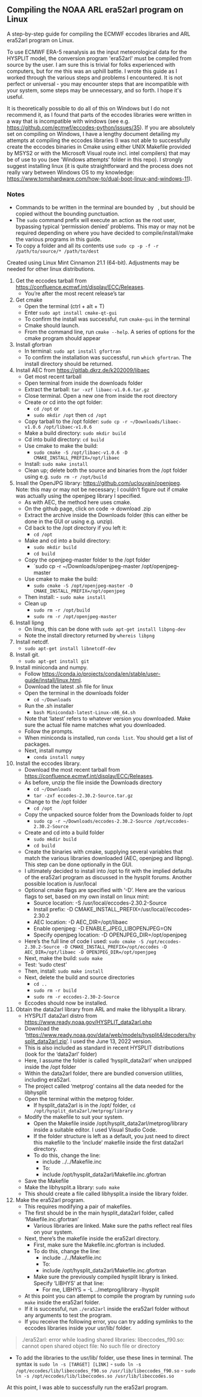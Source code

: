 ## Compiling the NOAA ARL era52arl program on Linux

A step-by-step guide for compiling the ECMWF eccodes libraries and ARL era52arl program on Linux.

To use ECMWF ERA-5 reanalysis as the input meteorological data for the HYSPLIT model, the conversion program 'era52arl' must be compiled from source by the user. I am sure this is trivial for folks experienced with computers, but for me this was an uphill battle. I wrote this guide as I worked through the various steps and problems I encountered. It is not perfect or universal - you may encounter steps that are incompatible with your system, some steps may be unnecessary, and so forth. I hope it's useful. 

It is theoretically possible to do all of this on Windows but I do not recommend it, as I found that parts of the eccodes libraries were written in a way that is incompatible with windows (see e.g. https://github.com/ecmwf/eccodes-python/issues/35). If you are absolutely set on compiling on Windows, I have a lengthy document detailing my attempts at compiling the eccodes libraries (I was not able to successfully create the eccodes binaries in Cmake using either UNIX Makefile provided by MSYS2 or with the Microsoft Visual route incl. intel compilers) that may be of use to you (see 'Windows attempts' folder in this repo). I strongly suggest installing linux (it is quite straightforward and the process does not really vary between Windows OS to my knowledge: https://www.tomshardware.com/how-to/dual-boot-linux-and-windows-11). 

### Notes
- Commands to be written in the terminal are bounded by ` `, but should be copied without the bounding punctuation.
- The `sudo` command prefix will execute an action as the root user, bypassing typical ‘permission denied’ problems. This may or may not be required depending on where you have decided to compile/install/make the various programs in this guide.
- To copy a folder and all its contents use `sudo cp -p -f -r /path/to/source/* /path/to/dest`

Created using Linux Mint Cinnamon 21.1 (64-bit). Adjustments may be needed for other linux distributions.

1. Get the eccodes tarball from https://confluence.ecmwf.int/display/ECC/Releases.
      - You’re after the most recent release’s tar
2. Get cmake
      - Open the terminal (ctrl + alt + T)
      - Enter `sudo apt install cmake-qt-gui`
      - To confirm the install was successful, run `cmake-gui` in the terminal
      - Cmake should launch.
      - From the command line, run `cmake --help`. A series of options for the cmake program should appear
3. Install gfortran
      - In terminal: `sudo apt install gfortran`
      - To confirm the installation was successful, run `which gfortran`. The install directory should be returned.
4. Install AEC from https://gitlab.dkrz.de/k202009/libaec
      - Get most recent tarball
      - Open terminal from inside the downloads folder
      - Extract the tarball: `tar -xzf libaec-v1.0.6.tar.gz`
      - Close terminal. Open a new one from inside the root directory
      - Create or cd into the opt folder:
           - `cd /opt` or 
           - `sudo mkdir /opt` then `cd /opt`
      - Copy tarball to the /opt folder: `sudo cp -r ~/Downloads/libaec-v1.0.6 /opt/libaec-v1.0.6`
      - Make a build directory: `sudo mkdir build`
      - Cd into build directory: `cd build`
      - Use cmake to make the build:
           - `sudo cmake -S /opt/libaec-v1.0.6 -D CMAKE_INSTALL_PREFIX=/opt/libaec`
      - Install: `sudo make install`
      - Clean up; delete both the source and binaries from the /opt folder using e.g. `sudo rm -r /opt/build`
5. Insall the OpenJPG library: https://github.com/uclouvain/openjpeg. Note: this may or may not be necessary; I couldn’t figure out if cmake was actually using the openjpeg library I specified. 
      - As with AEC, the method here uses cmake.
      - On the github page, click on code -> download .zip
      - Extract the archive inside the Downloads folder (this can either be done in the GUI or using e.g. unzip).
      - Cd back to the /opt directory if you left it: 
           - `cd /opt`
      - Make and cd into a build directory:
           - `sudo mkdir build`
           - `cd build`
      - Copy the openjpeg-master folder to the /opt folder
           - `sudo cp -r ~/Downloads/openjpeg-master /opt/openjpeg-master
      - Use cmake to make the build:
           - `sudo cmake -S /opt/openjpeg-master -D CMAKE_INSTALL_PREFIX=/opt/openjpeg`
      - Then install:
            - `sudo make install`
      - Clean up
           - `sudo rm -r /opt/build`
           - `sudo rm -r /opt/openjpeg-master`
6. Install lipng
      - On linux, this can be done with `sudo apt-get install libpng-dev`
      - Note the install directory returned by `whereis libpng`
7. Install netcdf. 
      - `sudo apt-get install libnetcdf-dev`
8. Install git.
      - `sudo apt-get install git`
9. Install miniconda and numpy.
      - Follow https://conda.io/projects/conda/en/stable/user-guide/install/linux.html.
      - Download the latest .sh file for linux
      - Open the terminal in the downloads folder
           - `cd ~/Downloads`
      - Run the .sh installer
           - `bash Miniconda3-latest-Linux-x86_64.sh`
      - Note that ‘latest’ refers to whatever version you downloaded. Make sure the actual file name matches what you downloaded.
      - Follow the prompts.
      - When miniconda is installed, run `conda list`. You should get a list of packages.
      - Next, install numpy
           - `conda install numpy`
10. Install the eccodes library.
      - Download the most recent tarball from https://confluence.ecmwf.int/display/ECC/Releases.
      - As before, unzip the file inside the Downloads directory
           - `cd ~/Downloads`
           - `tar -zxf eccodes-2.30.2-Source.tar.gz`
      - Change to the /opt folder
           - `cd /opt`
      - Copy the unpacked source folder from the Downloads folder to /opt
           - `sudo cp -r ~/Downloads/eccodes-2.30.2-Source /opt/eccodes-2.30.2-Source`
      - Create and cd into a build folder
           - `sudo mkdir build`
           - `cd build`
      - Create the binaries with cmake, supplying several variables that match the various libraries downloaded (AEC, openjpeg and libpng). This step can be done optionally in the GUI. 
      - I ultimately decided to install into /opt to fit with the implied defaults of the era52arl program as discussed in the hysplit forums. Another possible location is /usr/local
      - Optional cmake flags are specified with ‘-D’. Here are the various flags to set, based on my own install on linux mint:
           - Source location: -S /usr/local/eccodes-2.30.2-Source
           - Install prefix: -D CMAKE_INSTALL_PREFIX=/usr/local//eccodes-2.30.2
           - AEC location: -D AEC_DIR=/opt/libaec
           - Enable openjpeg: -D ENABLE_JPEG_LIBOPENJPEG=ON
           - Specify openjpeg location: -D OPENJPEG_DIR=/opt/openjpeg
      - Here’s the full line of code I used: `sudo cmake -S /opt/eccodes-2.30.2-Source -D CMAKE_INSTALL_PREFIX=/opt/eccodes -D AEC_DIR=/opt/libaec -D OPENJPEG_DIR=/opt/openjpeg`
      - Next, make the build: `sudo make`
      - Test: ‘sudo ctest’
      - Then, install: `sudo make install`
      - Next, delete the build and source directories
           - `cd ..`
           - `sudo rm -r build`
           - `sudo rm -r eccodes-2.30-2-Source`
      - Eccodes should now be installed.
11. Obtain the data2arl library from ARL and make the libhysplit.a library.
      - HYSPLIT data2arl distro from https://www.ready.noaa.gov/HYSPLIT_data2arl.php
      - Download the ‘https://www.ready.noaa.gov/data/web/models/hysplit4/decoders/hysplit_data2arl.zip’. I used the June 13, 2022 version.
      - This is also included as standard in recent HYSPLIT distributions (look for the ‘data2arl’ folder)
      - Here, I assume the folder is called ‘hysplit_data2arl’ when unzipped inside the /opt folder
      - Within the data2arl folder, there are bundled conversion utilities, including era52arl. 
      - The project called ‘metprog’ contains all the data needed for the libhysplit
      - Open the terminal within the metprog folder.
           - If hysplit_data2arl is in the /opt/ folder, `cd /opt/hysplit_data2arl/metprog/library`
      - Modify the makefile to suit your system.
           - Open the Makefile inside /opt/hysplit_data2arl/metprog/library inside a suitable editor. I used Visual Studio Code. 
           - If the folder structure is left as a default, you just need to direct this makefile to the ‘include’ makefile inside the first data2arl directory. 
           - To do this, change the line:
               - include ../../Makefile.inc
               - To:
               - include /opt/hysplit_data2arl/Makefile.inc.gfortran
      - Save the Makefile
      - Make the libhysplit.a library: `sudo make`
      - This should create a file called libhysplit.a inside the library folder.
12. Make the era52arl program.
      - This requires modifying a pair of makefiles.
      - The first should be in the main hysplit_data2arl folder, called ‘Makefile.inc.gfortran’
           - Various libraries are linked. Make sure the paths reflect real files on your system.
      - Next, there’s the makefile inside the era52arl directory.
           - First, make sure the Makefile.inc.gfortran is included. 
           - To do this, change the line:
               - include ../../Makefile.inc
               - To:
               - include /opt/hysplit_data2arl/Makefile.inc.gfortran
           - Make sure the previously compiled hysplit library is linked. Specify ‘LIBHYS’ at that line:
               - For me, LIBHYS = -L ../metprog/library -lhysplit
      - At this point you can attempt to compile the program by running `sudo make` inside the era52arl folder.
      - If it is successful, run `./era52arl` inside the era52arl folder without any arguments to test the program.
      - If you receive the following error, you can try adding symlinks to the eccodes libraries inside your usr/lib/ folder. 
> ./era52arl: error while loading shared libraries: libeccodes_f90.so: cannot open shared object file: No such file or directory

  - To add the libraries to the usr/lib/ folder, use these lines in terminal. The syntax is `sudo ln -s [TARGET] [LINK]`
           - `sudo ln -s /opt/eccodes/lib/libeccodes_f90.so /usr/lib/libeccodes_f90.so`
           - `sudo ln -s /opt/eccodes/lib/libeccodes.so /usr/lib/libeccodes.so`

At this point, I was able to successfully run the era52arl program. 
